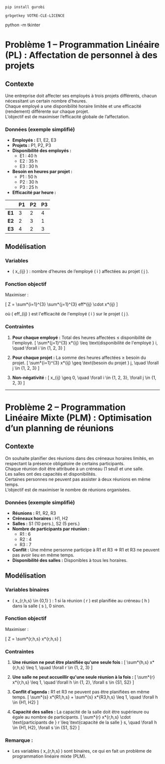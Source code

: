 `pip install gurobi`

`grbgetkey VOTRE-CLE-LICENCE`

python -m tkinter

# Problème 1 – Programmation Linéaire (PL) : Affectation de personnel à des projets

## Contexte

Une entreprise doit affecter ses employés à trois projets différents, chacun nécessitant un certain nombre d’heures.  
Chaque employé a une disponibilité horaire limitée et une efficacité (rendement) différente sur chaque projet.  
L’objectif est de maximiser l’efficacité globale de l’affectation.

### Données (exemple simplifié)

- **Employés :** E1, E2, E3
- **Projets :** P1, P2, P3
- **Disponibilité des employés :**
  - E1 : 40 h
  - E2 : 35 h
  - E3 : 30 h
- **Besoin en heures par projet :**
  - P1 : 50 h
  - P2 : 30 h
  - P3 : 25 h
- **Efficacité par heure :**

|        | P1  | P2  | P3  |
| ------ | --- | --- | --- |
| **E1** | 3   | 2   | 4   |
| **E2** | 2   | 3   | 1   |
| **E3** | 4   | 2   | 3   |

## Modélisation

### Variables

- \( x\_{ij} \) : nombre d’heures de l’employé \( i \) affectées au projet \( j \).

### Fonction objectif

Maximiser :

\[
Z = \sum*{i=1}^{3} \sum*{j=1}^{3} eff*{ij} \cdot x*{ij}
\]

où \( eff\_{ij} \) est l'efficacité de l'employé \( i \) sur le projet \( j \).

### Contraintes

1. **Pour chaque employé :** Total des heures affectées ≤ disponibilité de l'employé.
   \[
   \sum*{j=1}^{3} x*{ij} \leq \text{disponibilité de l'employé } i, \quad \forall i \in \{1, 2, 3\}
   \]

2. **Pour chaque projet :** La somme des heures affectées ≥ besoin du projet.
   \[
   \sum*{i=1}^{3} x*{ij} \geq \text{besoin du projet } j, \quad \forall j \in \{1, 2, 3\}
   \]

3. **Non-négativité :**
   \[
   x\_{ij} \geq 0, \quad \forall i \in \{1, 2, 3\}, \forall j \in \{1, 2, 3\}
   \]

---

# Problème 2 – Programmation Linéaire Mixte (PLM) : Optimisation d’un planning de réunions

## Contexte

On souhaite planifier des réunions dans des créneaux horaires limités, en respectant la présence obligatoire de certains participants.  
Chaque réunion doit être attribuée à un créneau (1 seul) et une salle.  
Les salles ont des capacités et disponibilités.  
Certaines personnes ne peuvent pas assister à deux réunions en même temps.  
L’objectif est de maximiser le nombre de réunions organisées.

### Données (exemple simplifié)

- **Réunions :** R1, R2, R3
- **Créneaux horaires :** H1, H2
- **Salles :** S1 (10 pers.), S2 (5 pers.)
- **Nombre de participants par réunion :**
  - R1 : 6
  - R2 : 4
  - R3 : 7
- **Conflit :** Une même personne participe à R1 et R3 ⇒ R1 et R3 ne peuvent pas avoir lieu en même temps.
- **Disponibilité des salles :** Disponibles à tous les horaires.

## Modélisation

### Variables binaires

- \( x\_{r,h,s} \in \{0,1\} \) : 1 si la réunion \( r \) est planifiée au créneau \( h \) dans la salle \( s \), 0 sinon.

### Fonction objectif

Maximiser :

\[
Z = \sum*{r,h,s} x*{r,h,s}
\]

### Contraintes

1. **Une réunion ne peut être planifiée qu'une seule fois :**
   \[
   \sum*{h,s} x*{r,h,s} \leq 1, \quad \forall r \in \{1, 2, 3\}
   \]

2. **Une salle ne peut accueillir qu'une seule réunion à la fois :**
   \[
   \sum*{r} x*{r,h,s} \leq 1, \quad \forall h \in \{1, 2\}, \forall s \in \{S1, S2\}
   \]

3. **Conflit d’agenda :** R1 et R3 ne peuvent pas être planifiées en même temps.
   \[
   \sum*{s} x*{R1,h,s} + \sum*{s} x*{R3,h,s} \leq 1, \quad \forall h \in \{H1, H2\}
   \]

4. **Capacité des salles :** La capacité de la salle doit être supérieure ou égale au nombre de participants.
   \[
   \sum*{r} x*{r,h,s} \cdot \text{participants de } r \leq \text{capacité de la salle } s, \quad \forall h \in \{H1, H2\}, \forall s \in \{S1, S2\}
   \]

### Remarque :

- Les variables \( x\_{r,h,s} \) sont binaires, ce qui en fait un problème de programmation linéaire mixte (PLM).
